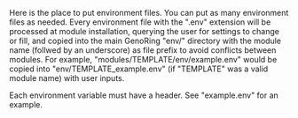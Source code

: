 Here is the place to put environment files. You can put as many environment
files as needed. Every environment file with the ".env" extension will be
processed at module installation, querying the user for settings to change or
fill, and copied into the main GenoRing "env/" directory with the module name
(follwed by an underscore) as file prefix to avoid conflicts between modules.
For example, "modules/TEMPLATE/env/example.env" would be copied into
"env/TEMPLATE_example.env" (if "TEMPLATE" was a valid module name) with user
inputs.

Each environment variable must have a header. See "example.env" for an example.
